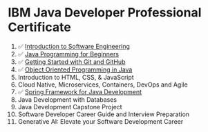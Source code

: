 # IBM Java Developer Professional Certificate

1. ✅ [Introduction to Software Engineering](https://www.coursera.org/account/accomplishments/verify/A00BQVKQIEJV)
2. ✅ [Java Programming for Beginners](https://www.coursera.org/account/accomplishments/verify/CUUNFTHHX9HG)
3. ✅ [Getting Started with Git and GitHub](https://www.coursera.org/account/accomplishments/verify/6UGAOXTYDZOV)
4. ✅ [Object Oriented Programming in Java](https://www.coursera.org/account/accomplishments/verify/E465O0FCO140)
5. Introduction to HTML, CSS, & JavaScript
6. Cloud Native, Microservices, Containers, DevOps and Agile
7. ✅ [Spring Framework for Java Development](https://www.coursera.org/account/accomplishments/verify/OG926RLMN605)
8. Java Development with Databases
9. Java Development Capstone Project
10. Software Developer Career Guide and Interview Preparation
11. Generative AI: Elevate your Software Development Career